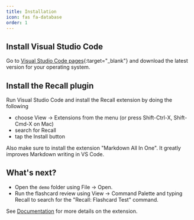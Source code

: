 ```yaml
---
title: Installation
icon: fas fa-database
order: 1
---
```


## Install Visual Studio Code

Go to [Visual Studio Code pages](https://code.visualstudio.com/){:target="_blank"} and download the latest version for your operating system.

## Install the Recall plugin

Run Visual Studio Code and install the Recall extension by doing the following

- choose View -> Extensions from the menu (or press Shift-Ctrl-X, Shift-Cmd-X on Mac)
- search for Recall
- tap the Install button

Also make sure to install the extension "Markdown All In One". It greatly improves Markdown writing in VS Code.

## What's next?

- Open the `demo` folder using File -> Open.
- Run the flashcard review using View -> Command Palette and typing Recall to search for the "Recall: Flashcard Test" command.

See [Documentation](../docs) for more details on the extension.
